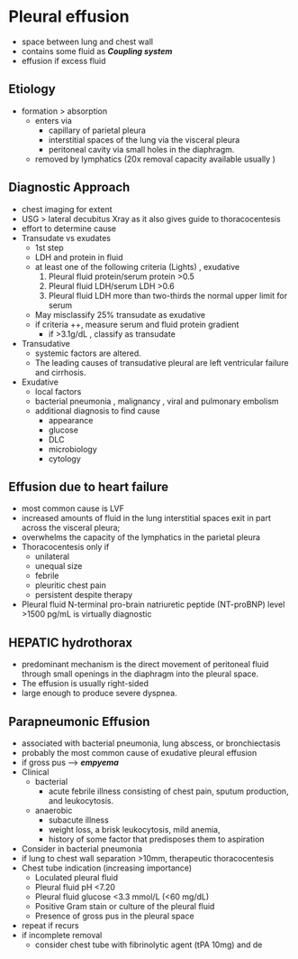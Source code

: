 # Pleural effusion 
* space between lung and chest wall 
* contains some fluid as ***Coupling system*** 
* effusion if excess fluid 
## Etiology 
* formation > absorption 
	* enters via 
		* capillary of parietal pleura
		* interstitial spaces of the lung via the visceral pleura
		* peritoneal cavity via small holes in the diaphragm.
	*  removed by lymphatics (20x removal capacity available usually )
## Diagnostic Approach 
* chest imaging for extent 
* USG > lateral decubitus Xray as it also gives guide to thoracocentesis 
* effort to determine cause 
* Transudate vs exudates 
	* 1st step 
	* LDH and protein in fluid 
	* at least one of the following criteria (Lights) , exudative 
		1. Pleural fluid protein/serum protein >0.5
    	2. Pleural fluid LDH/serum LDH >0.6
	    3. Pleural fluid LDH more than two-thirds the normal upper limit for serum 
	* May misclassify 25% transudate as exudative 
	* if criteria ++, measure serum and fluid protein gradient 
		* if >3.1g/dL , classify as transudate 
* Transudative 
	* systemic factors are altered.
	* The leading causes of transudative pleural are left ventricular failure and cirrhosis.
* Exudative 
	* local factors 
	* bacterial pneumonia , malignancy , viral and pulmonary embolism 
	* additional diagnosis to find cause 
		* appearance 
		* glucose 
		* DLC 
		* microbiology 
		* cytology 
## Effusion due to heart failure 
* most common cause is LVF 
* increased amounts of fluid in the lung interstitial spaces exit in part across the visceral pleura; 
* overwhelms the capacity of the lymphatics in the parietal pleura 
* Thoracocentesis only if 
	* unilateral 
	* unequal size 
	* febrile 
	* pleuritic chest pain 
	* persistent despite therapy 
* Pleural fluid N-terminal pro-brain natriuretic peptide (NT-proBNP) level >1500 pg/mL is virtually diagnostic 
## HEPATIC hydrothorax 
* predominant mechanism is the direct movement of peritoneal fluid through small openings in the diaphragm into the pleural space. 
* The effusion is usually right-sided  
* large enough to produce severe dyspnea.
## Parapneumonic Effusion 
* associated with bacterial pneumonia, lung abscess, or bronchiectasis 
* probably the most common cause of exudative pleural effusion
* if gross pus --> ***empyema*** 
* Clinical 
	* bacterial 
		* acute febrile illness consisting of chest pain, sputum production, and leukocytosis. 
	* anaerobic 
		* subacute illness
		* weight loss, a brisk leukocytosis, mild anemia,
		* history of some factor that predisposes them to aspiration
* Consider  in bacterial pneumonia 
* if lung to chest wall separation >10mm, therapeutic thoracocentesis 
* Chest tube indication (increasing importance)
	* Loculated pleural fluid  
	* Pleural fluid pH <7.20  
	* Pleural fluid glucose <3.3 mmol/L (<60 mg/dL)
	* Positive Gram stain or culture of the pleural fluid 
	* Presence of gross pus in the pleural space
* repeat if recurs 
* if incomplete removal 
	* consider chest tube with fibrinolytic agent (tPA 10mg) and de